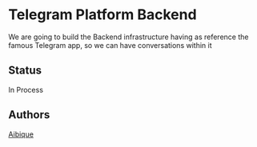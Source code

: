 # Telegram Platform Backend
We are going to build the Backend infrastructure having as reference the famous Telegram app, so we can
have conversations within it
## Status
In Process

## Authors
[Aibique](https://github.com/Tonnraus)
